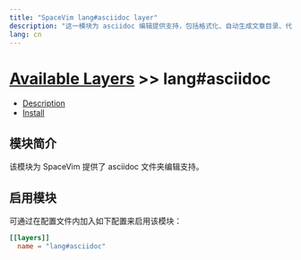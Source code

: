 ```yaml
---
title: "SpaceVim lang#asciidoc layer"
description: "这一模块为 asciidoc 编辑提供支持，包括格式化、自动生成文章目录、代码块等特性。"
lang: cn
---
```


# [Available Layers](../../) >> lang#asciidoc

<!-- vim-asciidoc-toc GFM -->

- [Description](#description)
- [Install](#install)

<!-- vim-asciidoc-toc -->

## 模块简介

该模块为 SpaceVim 提供了 asciidoc 文件夹编辑支持。

## 启用模块

可通过在配置文件内加入如下配置来启用该模块：

```toml
[[layers]]
  name = "lang#asciidoc"
```


